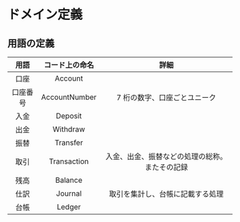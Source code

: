 # ドメイン定義

## 用語の定義

|   用語   | コード上の命名 |                      詳細                      |
| :------: | :------------: | :--------------------------------------------: |
|   口座   |    Account     |                                                |
| 口座番号 | AccountNumber  |          7 桁の数字、口座ごとユニーク          |
|   入金   |    Deposit     |                                                |
|   出金   |    Withdraw    |                                                |
|   振替   |    Transfer    |                                                |
|   取引   |  Transaction   | 入金、出金、振替などの処理の総称。またその記録 |
|   残高   |    Balance     |                                                |
|   仕訳   |    Journal     |        取引を集計し、台帳に記載する処理        |
|   台帳   |     Ledger     |                                                |
